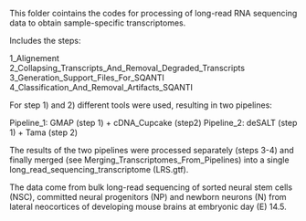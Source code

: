This folder cointains the codes for processing of long-read RNA sequencing data to obtain sample-specific transcriptomes. 

Includes the steps: 

1_Alignement  
2_Collapsing_Transcripts_And_Removal_Degraded_Transcripts
3_Generation_Support_Files_For_SQANTI 
4_Classification_And_Removal_Artifacts_SQANTI  

For step 1) and 2) different tools were used, resulting in two pipelines:  

Pipeline_1: GMAP (step 1) + cDNA_Cupcake (step2) 
Pipeline_2: deSALT (step 1) + Tama (step 2)  

The results of the two pipelines were processed separately (steps 3-4) and finally merged (see Merging_Transcriptomes_From_Pipelines) into a single long_read_sequencing_transcriptome (LRS.gtf).

The data come from bulk long-read sequencing of sorted neural stem cells (NSC), committed neural progenitors (NP) and newborn neurons (N) from lateral neocortices of developing mouse brains at embryonic day (E) 14.5.
